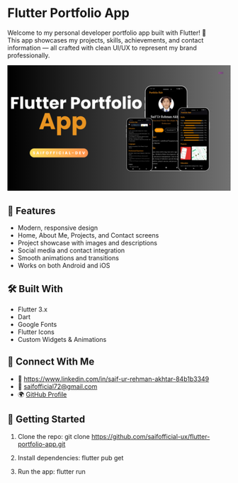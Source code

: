 # Flutter Portfolio App

Welcome to my personal developer portfolio app built with Flutter! 🚀  
This app showcases my projects, skills, achievements, and contact information — all crafted with clean UI/UX to represent my brand professionally.


![img alt](https://github.com/saifofficial-dev/flutter-portfolio-app/blob/f29164388a7c652aa255facb321a51ea021364ca/portfoilo%20app%20img.png)

## 📱 Features
- Modern, responsive design
- Home, About Me, Projects, and Contact screens
- Project showcase with images and descriptions
- Social media and contact integration
- Smooth animations and transitions
- Works on both Android and iOS

## 🛠️ Built With
- Flutter 3.x
- Dart
- Google Fonts
- Flutter Icons
- Custom Widgets & Animations

## 🔗 Connect With Me
- 💼 https://www.linkedin.com/in/saif-ur-rehman-akhtar-84b1b3349
- 📧 saifofficial72@gmail.com
- 🌍 [GitHub Profile](https://github.com/saifofficial-ux)

## 🚀 Getting Started

1. Clone the repo:
   git clone https://github.com/saifofficial-ux/flutter-portfolio-app.git
   
2. Install dependencies:
   flutter pub get
   
3. Run the app:
   flutter run
